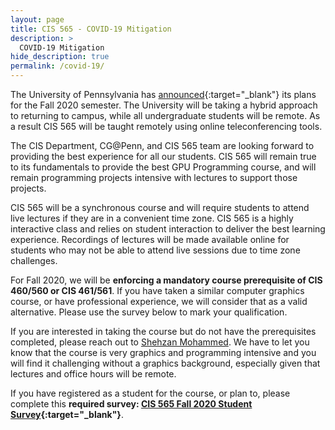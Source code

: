 ```yaml
---
layout: page
title: CIS 565 - COVID-19 Mitigation
description: >
  COVID-19 Mitigation
hide_description: true
permalink: /covid-19/
---
```


The University of Pennsylvania has [announced](https://penntoday.upenn.edu/announcements/message-community-about-penns-plans-fall-semester){:target="_blank"} its plans for the Fall 2020 semester. The University will be taking a hybrid approach to returning to campus, while all undergraduate students will be remote. As a result CIS 565 will be taught remotely using online teleconferencing tools.

The CIS Department, CG@Penn, and CIS 565 team are looking forward to providing the best experience for all our students. CIS 565 will remain true to its fundamentals to provide the best GPU Programming course, and will remain programming projects intensive with lectures to support those projects.

CIS 565 will be a synchronous course and will require students to attend live lectures if they are in a convenient time zone. CIS 565 is a highly interactive class and relies on student interaction to deliver the best learning experience. Recordings of lectures will be made available online for students who may not be able to attend live sessions due to time zone challenges.

For Fall 2020, we will be **enforcing a mandatory course prerequisite of CIS 460/560 or CIS 461/561**. If you have taken a similar computer graphics course, or have professional experience, we will consider that as a valid alternative. Please use the survey below to mark your qualification.

If you are interested in taking the course but do not have the prerequisites completed, please reach out to [Shehzan Mohammed](mailto:mza@seas.upenn.edu). We have to let you know that the course is very graphics and programming intensive and you will find it challenging without a graphics background, especially given that lectures and office hours will be remote.

If you have registered as a student for the course, or plan to, please complete this **required survey: [CIS 565 Fall 2020 Student Survey](https://forms.office.com/Pages/ResponsePage.aspx?id=DQSIkWdsW0yxEjajBLZtrQAAAAAAAAAAAAMAALDIch9UNFhVQ1hTREZEWUIzVkpDUk83VkNPVU5MRy4u){:target="_blank"}**.